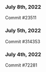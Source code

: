 ### July 8th, 2022

Commit #23511

### July 5th, 2022

Commit #314353


### July 4th, 2022

Commit #72281
